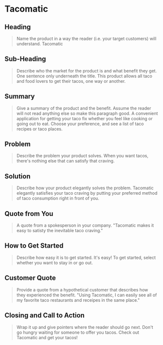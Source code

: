 # Tacomatic #

<!--
> This material was originally posted [here](http://www.quora.com/What-is-Amazons-approach-to-product-development-and-product-management). It is reproduced here for posterities sake.

There is an approach called "working backwards" that is widely used at Amazon. They work backwards from the customer, rather than starting with an idea for a product and trying to bolt customers onto it. While working backwards can be applied to any specific product decision, using this approach is especially important when developing new products or features.

For new initiatives a product manager typically starts by writing an internal press release announcing the finished product. The target audience for the press release is the new/updated product's customers, which can be retail customers or internal users of a tool or technology. Internal press releases are centered around the customer problem, how current solutions (internal or external) fail, and how the new product will blow away existing solutions.

If the benefits listed don't sound very interesting or exciting to customers, then perhaps they're not (and shouldn't be built). Instead, the product manager should keep iterating on the press release until they've come up with benefits that actually sound like benefits. Iterating on a press release is a lot less expensive than iterating on the product itself (and quicker!).

If the press release is more than a page and a half, it is probably too long. Keep it simple. 3-4 sentences for most paragraphs. Cut out the fat. Don't make it into a spec. You can accompany the press release with a FAQ that answers all of the other business or execution questions so the press release can stay focused on what the customer gets. My rule of thumb is that if the press release is hard to write, then the product is probably going to suck. Keep working at it until the outline for each paragraph flows.

Oh, and I also like to write press-releases in what I call "Oprah-speak" for mainstream consumer products. Imagine you're sitting on Oprah's couch and have just explained the product to her, and then you listen as she explains it to her audience. That's "Oprah-speak", not "Geek-speak".

Once the project moves into development, the press release can be used as a touchstone; a guiding light. The product team can ask themselves, "Are we building what is in the press release?" If they find they're spending time building things that aren't in the press release (overbuilding), they need to ask themselves why. This keeps product development focused on achieving the customer benefits and not building extraneous stuff that takes longer to build, takes resources to maintain, and doesn't provide real customer benefit (at least not enough to warrant inclusion in the press release).
 -->

## Heading ##
  > Name the product in a way the reader (i.e. your target customers) will understand.
  Tacomatic

## Sub-Heading ##
  > Describe who the market for the product is and what benefit they get. One sentence only underneath the title.
  This product allows all taco and food lovers to get their tacos, one way or another.

## Summary ##
  > Give a summary of the product and the benefit. Assume the reader will not read anything else so make this paragraph good.
  A convenient application for getting your taco fix whether you feel like cooking or going out to eat. Choose your preference, and see a list of taco recipes or taco places.

## Problem ##
  > Describe the problem your product solves.
  When you want tacos, there's nothing else that can satisfy that craving.

## Solution ##
  > Describe how your product elegantly solves the problem.
  Tacomatic elegantly satisfies your taco craving by putting your preferred method of taco consumption right in front of you.

## Quote from You ##
  > A quote from a spokesperson in your company.
  "Tacomatic makes it easy to satisty the inevitable taco craving."

## How to Get Started ##
  > Describe how easy it is to get started.
  It's easy! To get started, select whether you want to stay in or go out.

## Customer Quote ##
  > Provide a quote from a hypothetical customer that describes how they experienced the benefit.
  "Using Tacomatic, I can easily see all of my favorite taco restaurants and receipes in the same place."

## Closing and Call to Action ##
  > Wrap it up and give pointers where the reader should go next.
  Don't go hungry waiting for someone to offer you tacos. Check out Tacomatic and get your tacos!
